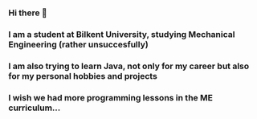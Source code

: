 ### Hi there 👋
### I am a student at Bilkent University, studying Mechanical Engineering (rather unsuccesfully)
### I am also trying to learn Java, not only for my career but also for my personal hobbies and projects
### I wish we had more programming lessons in the ME curriculum...

<!--
**aviculara/aviculara** is a ✨ _special_ ✨ repository because its `README.md` (this file) appears on your GitHub profile.

Here are some ideas to get you started:

- 🔭 I’m currently working on ...
- 🌱 I’m currently learning ...
- 👯 I’m looking to collaborate on ...
- 🤔 I’m looking for help with ...
- 💬 Ask me about ...
- 📫 How to reach me: ...
- 😄 Pronouns: ...
- ⚡ Fun fact: ...
-->
